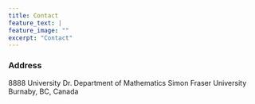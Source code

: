 ```yaml
---
title: Contact
feature_text: |
feature_image: ""
excerpt: "Contact"
---
```


### Address

8888 University Dr. 
Department of Mathematics
Simon Fraser University
Burnaby, BC, Canada
